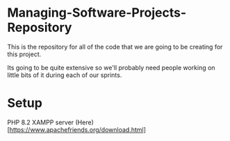 # Managing-Software-Projects-Repository
This is the repository for all of the code that we are going to be creating for this project. 

Its going to be quite extensive so we'll probably need people working on little bits of it during each of our sprints.

# Setup
PHP 8.2
XAMPP server (Here)[https://www.apachefriends.org/download.html]
